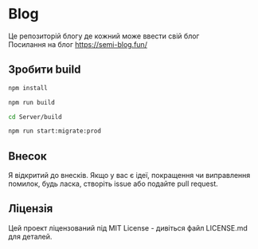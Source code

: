 # Blog

Це репозиторій блогу де кожний може ввести свій блог\
Посилання на блог <https://semi-blog.fun/>

## Зробити build

```sh
npm install
```

```sh
npm run build
```

```sh
cd Server/build
```

```sh
npm run start:migrate:prod
```

## Внесок
Я відкритий до внесків. Якщо у вас є ідеї, покращення чи виправлення помилок, будь ласка, створіть issue або подайте pull request.

## Ліцензія
Цей проект ліцензований під MIT License - дивіться файл LICENSE.md для деталей.
